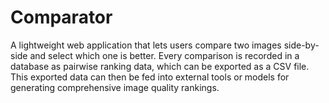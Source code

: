 # Comparator

A lightweight web application that lets users compare two images side-by-side and select which one is better. Every comparison is recorded in a database as pairwise ranking data, which can be exported as a CSV file. This exported data can then be fed into external tools or models for generating comprehensive image quality rankings.